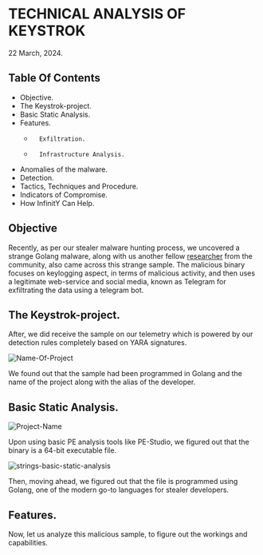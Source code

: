 #  TECHNICAL ANALYSIS OF KEYSTROK

22 March, 2024.


## **Table Of Contents**

+	Objective.
+   The Keystrok-project.
+	Basic Static Analysis.
+	Features.
	- 		Exfiltration.
	-   	Infrastructure Analysis.
+	Anomalies of the malware.
+	Detection.
+	Tactics, Techniques and Procedure.
+	Indicators of Compromise. 
+	How InfinitY Can Help.




## **Objective**

Recently, as per our stealer malware hunting process, we uncovered a strange Golang malware, along with us another fellow [researcher](https://twitter.com/suyog41/status/1769705553511473563) from the community, also came across this strange sample. The malicious binary focuses on keylogging aspect, in terms of malicious activity, and then uses a legitimate web-service and social media, known as Telegram for exfiltrating the data using a telegram bot. 


## **The Keystrok-project.** 

After, we did receive the sample on our telemetry which is powered by our detection rules completely based on YARA signatures.

![Name-Of-Project](Project-Name.png)

We found out that the sample had been programmed in Golang and the name of the project along with the alias of the developer. 



## **Basic Static Analysis.**



![Project-Name](https://github.com/operator-ss/blog-drafts/assets/161946103/075db6ed-ad07-4a65-a976-82ead86d9bcb)



Upon using basic PE analysis tools like PE-Studio, we figured out that the binary is a 64-bit executable file.

![strings-basic-static-analysis](https://github.com/operator-ss/blog-drafts/assets/161946103/f805c576-b9d7-46ae-94b4-4ceb1e8832ab)

Then, moving ahead, we figured out that the file is programmed using Golang, one of the modern go-to languages for stealer developers. 





## **Features.**


Now, let us analyze this malicious sample, to figure out the workings and capabilities.









